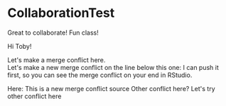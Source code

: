 # CollaborationTest

Great to collaborate! Fun class!  
  
Hi Toby!  
  
Let's make a merge conflict here.  
Let's make a new merge conflict on the line below this one: I can push it first, so you can see the merge conflict on your end in RStudio.

Here: This is a new merge conflict source Other conflict here?
Let's try other conflict here